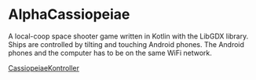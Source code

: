 # AlphaCassiopeiae
A local-coop space shooter game written in Kotlin with the LibGDX library.
Ships are controlled by tilting and touching Android phones.
The Android phones and the computer has to be on the same WiFi network.

<a href="https://github.com/attilapalfi92/CassiopeiaeKontroller">CassiopeiaeKontroller</a>

